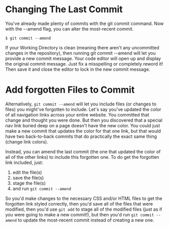 # Changing The Last Commit
You've already made plenty of commits with the git commit command. Now with the --amend flag, you can alter the most-recent commit.

```
$ git commit --amend
```

If your Working Directory is clean (meaning there aren't any uncommitted changes in the repository), then running git commit --amend will let you provide a new commit message. Your code editor will open up and display the original commit message. Just fix a misspelling or completely reword it! Then save it and close the editor to lock in the new commit message.

# Add forgotten Files to Commit
Alternatively, ```git commit --amend``` will let you include files (or changes to files) you might've forgotten to include. Let's say you've updated the color of all navigation links across your entire website. You committed that change and thought you were done. But then you discovered that a special nav link buried deep on a page doesn't have the new color. You could just make a new commit that updates the color for that one link, but that would have two back-to-back commits that do practically the exact same thing (change link colors).

Instead, you can amend the last commit (the one that updated the color of all of the other links) to include this forgotten one. To do get the forgotten link included, just:

1. edit the file(s)
2. save the file(s)
3. stage the file(s)
4. and run ```git commit --amend```

So you'd make changes to the necessary CSS and/or HTML files to get the forgotten link styled correctly, then you'd save all of the files that were modified, then you'd use ```git add``` to stage all of the modified files (just as if you were going to make a new commit!), but then you'd run ```git commit --amend``` to update the most-recent commit instead of creating a new one.
